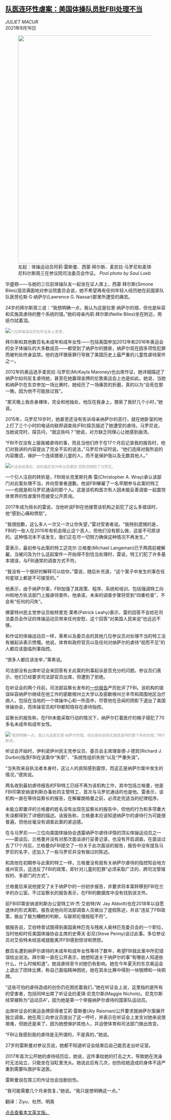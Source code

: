 <!--1631788622000-->
[队医连环性虐案：美国体操队员批FBI处理不当](https://cn.nytimes.com/usa/20210916/fbi-hearing-larry-nassar-biles-maroney/)
------

<address>JULIET MACUR</address><time pudate="2021-09-16 06:05:11" datetime="2021-09-16 06:05:11">2021年9月16日</time><figure class="article-span-photo"><img src="https://images.weserv.nl/?url=static01.nyt.com/images/2021/09/15/sports/15senate-gymnasts-update/15senate-gymnasts-update-master1050.jpg" width="1050" height="714"><figcaption>左起：体操运动员阿莉·雷斯曼、西蒙·拜尔斯、麦凯拉·马罗尼和麦琪·尼科尔斯周三在参议院司法委员会作证。 <cite>Pool photo by Saul Loeb</cite></figcaption></figure><section class="article-body"><p>华盛顿——与她的三位前体操队友一起坐在证人席上，西蒙·拜尔斯(Simone Biles)泪流满面地对参议院委员会说，她不希望再有任何年轻人经历她在前国家队队医劳伦斯·G·纳萨尔(Lawrence G. Nassar)那里所遭受的痛苦。</p><p>24岁的拜尔斯周三说：“我想明确一点，我认为这是拉里·纳萨尔的错，但也是纵容和实施其虐待的整个系统的错。”她的母亲内莉·拜尔斯(Nellie Biles)坐在附近，用纸巾拭着泪。</p><p><img src="https://images.weserv.nl/?url=static01.nyt.com/images/2021/09/15/sports/15senate-gymnasts-alt/merlin_194788716_ad2c7418-6bf1-42f0-8aa1-23948a181341-master1050.jpg"><small style="color: #999;">几位体操运动员在听证会上宣誓。</small></p><p>拜尔斯和其他数百名未成年和成年女性——包括美国参加2012年和2016年奥运会的女子体操队的大多数成员——都受到了纳萨尔的猥亵，纳萨尔现在因多项性犯罪而被判处终身监禁。他的连环猥亵罪行导致了美国历史上最严重的儿童性虐待案件之一。</p><p>2012年的奥运选手麦凯拉·马罗尼(McKayla Maroney)也出席作证，她详细描述了纳萨尔如何反复虐待她，甚至在她赢得金牌的伦敦奥运会上也是如此。她说，当她和纳萨尔在东京参加一场比赛时，她经历了一场痛苦的折磨，真的以为“会死在那一晚，因为他不可能放过我”。</p><p>“那天晚上我赤身裸体，完全和他独处，他压在我身上，猥亵了我好几个小时，”她说。</p><p>2015年，马罗尼19岁时，她甚至还没有告诉母亲纳萨尔的恶行，就在她卧室的地上打了三个小时的电话向联邦调查局(FBI)探员描述了她遭受的虐待。马罗尼说，当她说完时，探员问，“就这些吗？”她说，对方缺乏同理心让她感到崩溃。</p><p>“FBI不仅没有上报我被虐待的事，而且当他们终于在17个月后记录我的报告时，他们对我讲的内容提出了完全不实的说法，”马罗尼作证时说。“他们选择对我所说的内容撒谎，保护一个连续猥亵儿童的人，而不是保护我以及无数其他人。”</p><p><img src="https://images.weserv.nl/?url=static01.nyt.com/images/2021/09/15/sports/15senate-gymnasts3/merlin_194794926_2ca41afb-c750-4839-857b-f96c302eb87b-master1050.jpg"><small style="color: #999;">听证会结束后，加利福尼亚州参议员黛安·范斯坦拥抱了马罗尼。</small></p><p>一个引人注目的转折是，FBI局长克里斯托弗·雷(Christopher A. Wray)承认该部门对此案处理不当，并向受害者道歉。他说FBI解雇了一名早期参与此案的特工——也就是和马罗尼通话的那个人。这是该机构首次有人因未能妥善调查一起震惊体育界的性虐案件而接受公开质询。</p><p>2017年成为局长的雷说，当他听说FBI在他接管该机构之前犯了这么多错误时，他“感到心痛和愤怒”。</p><p>“我很抱歉，这么多人一次又一次让你失望，”雷对受害者说。“我特别遗憾的是，FBI的一些人在2015年有机会阻止这个恶人，但他们没有那么做，这是不可原谅的。这种情况本不该发生，我们正在尽一切努力确保这种情况不再发生。”</p><p>雷表示，最初参与此案的特工迈克尔·兰格曼(Michael Langeman)已于两周前被解雇。当被问及为什么这起案件一开始得不到恰当处理时，雷说，特工们犯了许多基本错误，与FBI通常的调查方式不符。</p><p>“我没有一个很好的解释可以给你，”雷说，随后补充道，“这个案子中发生的事在任何星球上都是不可接受的。”</p><p>他表示，由于纳萨尔案，FBI加强了其政策、程序、系统和培训，包括强调特工向州和地方执法部门上报虐待案件。他承诺，未来的调查步骤将受到“四重检查”，不会有“任何的闪失”。</p><p>佛蒙特州民主党参议员帕特里克·莱希(Patrick Leahy)表示，雷的回答不会给在司法委员会作证的体操运动员带来任何安慰，这个回答“对美国人民来说”也远远不够。</p><p>和作证的体操运动员一样，莱希以及委员会的其他几位参议员对处理不当的特工没有被起诉表示愤慨。他说，体育和政府官员以及任何对纳萨尔的虐待“视而不见”的人都应该面临刑事指控。</p><p>“很多人都应该坐牢，”莱希说。</p><p>司法部没有出席听证会来回答有关此案的刑事起诉是否充分的问题。参议员们表示，他们已经要求司法部官员出席，但遭到了拒绝。</p><p>在听证会的两个月前，司法部监察长发布的<a href="https://www.nytimes.com/2021/07/14/sports/olympics/fbi-nassar-report.html">一份报告</a>严厉批评了FBI。该机构的错误纵容纳萨尔继续在他工作的密歇根州立大学以及密歇根州兰辛市和周围地区治疗病人，包括在当地的一个体操中心和一所高中，尽管他在丑闻的阴影下退出了美国体操协会，而体操官员和FBI都知晓存在虐待指控。</p><p>监察长的报告称，在FBI未能采取行动的情况下，纳萨尔打着医疗的幌子侵犯了70多名未成年和成年女性。</p><p><img src="https://images.weserv.nl/?url=static01.nyt.com/images/2021/09/15/sports/15senate-gymnasts-simone2-alt/merlin_194790222_60fee9eb-644c-4554-8e02-da8dc66d2b9e-master1050.jpg"><small style="color: #999;">“我想明确一点，我认为这是拉里·纳萨尔的错，但也是纵容和实施其虐待的整个系统的错，”拜尔斯说。</small></p><p>听证会开始时，伊利诺伊州民主党参议员、委员会主席理查德·J·德宾(Richard J. Durbin)指责FBI在该案中“失职”、“系统性组织失败”以及“严重失误”。</p><p>“当失败来自执法者本身时，这让人的良知感到震惊，而这正是纳萨尔案中发生的情况，”德宾说。</p><p>两名收到最初虐待报告的FBI特工已经不再为该机构工作，其中包括兰格曼，他是FBI印第安纳波利斯办事处的主管特工，首次与马罗尼通话的也是他。雷表示，该机构一直在等待监察长的报告，在解雇朗格曼之前，必须走完适当的纪律程序。</p><p>未能立即置评的兰格曼的姓名没有出现在监察长的报告中，但他的行为和多项重大失误都得到了详细的描述。该报告称，兰格曼本应该知道纳萨尔的虐待行为可能很普遍，但他丝毫没有调查此案的紧迫感。</p><p>在与马罗尼——三位向美国体操协会透露纳萨尔虐待详情的顶尖体操运动员之一——面谈后，兰格曼并没有对那次面谈进行妥善记录，也没有开启调查。在面谈过去了17个月后，兰格曼向FBI提交了一份关于此次面谈的报告，报告中没有提及马罗尼的名字，还加入了一些马罗尼并没有做过的陈述。</p><p>和其他在初期参与此案的特工一样，兰格曼没有就有关纳萨尔虐待的指控知会地方或州官员，这违反了FBI的政策，即针对儿童的犯罪“必须采取广泛的、跨司法管辖权的、多部门的方式”。</p><p>兰格曼后来说他提交了关于纳萨尔的一份初步报告，并要求将本案转移到FBI在兰辛的办公室。不过监察长的报告表示，在FBI的数据库中没有找到该文件。</p><p>前FBI印第安纳波利斯办公室特工W·杰·艾伯特(W. Jay Abbott)也在2018年以自愿退休的形式离职。报告说他向司法部调查人员做出了虚假陈述，并且“违反了FBI政策，做出了极为糟糕的判断，与联邦伦理规程不符”。</p><p>据报告说，艾伯特曾试图得到美国奥林匹克与残疾人奥林匹克委员会的一个职位，当时他和时任美国体操协会主席的史蒂夫·彭尼(Steve Penny)谈过此事。多位参议员对艾伯特未经惩戒就能离开FBI感到惊讶和愤怒。</p><p>数百名遭到纳萨尔虐待的未成年和成年女性等待了数年，希望FBI就此案中所犯错误给出说法。拜尔斯一直在公开表示，她想知道关于纳萨尔的事“有哪些人知道些什么，什么时候知道”。她说虐待至今对她仍有影响。她在今年夏天的东京奥运会上退出了团体比赛，称自己面临精神困扰，她在其余比赛中得到一块银牌和一块铜牌。</p><p>“这些可怕的虐待造成的创伤仍在困扰着我们，”她在听证会上说，这里指的是所有的受害者，包括同样出席了听证会的麦琪·尼克尔斯(Maggie Nichols)。尼克尔斯经常被称为“运动员A”，因为她是第一个举报纳萨尔虐待的国家队运动员。</p><p>出席听证会的奥运金牌获得者艾莉·雷斯曼(Aly Raisman)公开要求就纳萨尔案展开独立调查。她在周三向参议员提出了这一呼吁，并表示在听证会上发言对她来说很艰难，但她还是来了，因为她想保护其他人，并迫使体育和司法部门做出改变。</p><p>“FBI让我感到我的虐待是无所谓的，不是真的，”她说。</p><p>27岁的雷斯曼对参议员说，她都不知道听证会结束后自己能否走出听证室。</p><p>2017年首次公开她的虐待经历后，她说，这件事给她的打击之大，导致她在洗澡时无法站立，只能坐在浴缸里洗头。她说此后有几次，创伤给她造成的身体不适严重到需要叫救护车送医。</p><p>雷斯曼说在周三的作证也会加剧创伤。</p><p>“我可能需要几个月来恢复，”她说。“我只是想明确这一点。”</p></section><footer class="author-info"><p>翻译：Ziyu、杜然、明斋</p><p><a rel="nofollow" target="_blank" href="https://www.nytimes.com/2021/09/15/sports/olympics/fbi-hearing-larry-nassar-biles-maroney.html">点击查看本文英文版。</a></p></footer>
